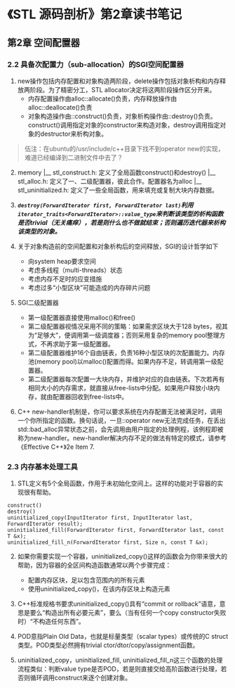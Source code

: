 # 《STL 源码剖析》第2章读书笔记

## 第2章 空间配置器

### 2.2 具备次配置力（sub-allocation）的SGI空间配置器

1. new操作包括内存配置和对象构造两阶段，delete操作包括对象析构和内存释放两阶段。为了精密分工，STL allocator决定将这两阶段操作区分开来。
    - 内存配置操作由alloc::allocate()负责，内存释放操作由alloc::deallocate()负责
    - 对象构造操作由::construct()负责，对象析构操作由::destroy()负责。construct()调用指定对象的constructor来构造对象，destroy调用指定对象的destructor来析构对象。

> 伍注：在ubuntu的/usr/include/c++目录下找不到operator new的实现，难道已经编译到二进制文件中去了？

2. memory
    |__ stl_construct.h: 定义了全局函数construct()和destroy()
    |__ stl_alloc.h: 定义了一、二级配置器，彼此合作。配置器名为alloc
    |__ stl_uninitialized.h: 定义了一些全局函数，用来填充或复制大块内存数据。

3. ***`destroy(ForwardIterator first, ForwardIterator last)`利用`iterator_traits<ForwardIterator>::value_type`来判断该类型的析构函数是否trivial（无关痛痒），若是则什么也不做就结束；否则遍历迭代器来析构该类型的对象。***

4. 关于对象构造前的空间配置和对象析构后的空间释放，SGI的设计哲学如下
    - 向system heap要求空间
    - 考虑多线程（multi-threads）状态
    - 考虑内存不足时的应变措施
    - 考虑过多“小型区块”可能造成的内存碎片问题

5. SGI二级配置器
    - 第一级配置器直接使用malloc()和free()
    - 第二级配置器视情况采用不同的策略：如果需求区块大于128 bytes，视其为“足够大”，便调用第一级调度器；否则采用复杂的memory pool整理方式，不再求助于第一级配置器。
    - 第二级配置器维护16个自由链表，负责16种小型区块的次配置能力。内存池(memory pool)以malloc()配置而得。如果内存不足，转调用第一级配置器。
    - 第二级配置器每次配置一大块内存，并维护对应的自由链表。下次若再有相同大小的内存需求，就直接从free-lists中分配。如果用户释放小块内存，就由配置器回收到free-lists中。

6. C++ new-handler机制是，你可以要求系统在内存配置无法被满足时，调用一个你所指定的函数。换句话说，一旦::operator new无法完成任务，在丢出std::bad_alloc异常状态之前，会先调用由用户指定的处理例程，该例程即被称为new-handler。new-handler解决内存不足的做法有特定的模式，请参考《Effective C++》2e Item 7.

### 2.3 内存基本处理工具

1. STL定义有5个全局函数，作用于未初始化空间上。这样的功能对于容器的实现很有帮助。
```
construct()
destroy()
uninitialized_copy(InputIterator first, InputIterator last, ForwardIterator result);
uninitialized_fill(ForwardIterator first, ForwardIterator last, const T &x);
uninitialized_fill_n(ForwardIterator first, Size n, const T &x);
```

2. 如果你需要实现一个容器，uninitialized_copy()这样的函数会为你带来很大的帮助，因为容器的全区间构造函数通常以两个步骤完成：
    - 配置内存区块，足以包含范围内的所有元素
    - 使用uninitialized_copy()，在该内存区块上构造元素

3. C++标准规格书要求uninitialized_copy()具有“commit or rollback”语意，意思是要么“构造出所有必要元素”，要么（当有任何一个copy constructor失败时）“不构造任何东西”。

4. POD意指Plain Old Data，也就是标量类型（scalar types）或传统的C struct类型。POD类型必然拥有trivial ctor/dtor/copy/assignment函数。

5. uninitialized_copy，uninitialized_fill, uninitialized_fill_n这三个函数的处理流程类似：判断value type是否POD，若是则直接交给高阶函数进行处理，若否则循环调用construct来逐个创建对象。

